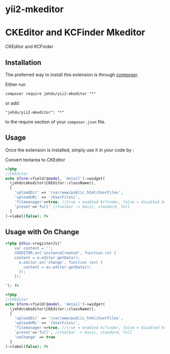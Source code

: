 # yii2-mkeditor
CKEditor and KCFinder
Mkeditor
=======
CKEditor and KCFinder

Installation
------------

The preferred way to install this extension is through [composer](http://getcomposer.org/download/).

Either run

```
composer require jehdu/yii2-mkeditor "*"
```

or add

```
"jehdu/yii2-mkeditor": "*"
```

to the require section of your `composer.json` file.


Usage
-----

Once the extension is installed, simply use it in your code by :

Convert textarea to CKEditor
```php
<?php
//CKEditor
echo $form->field($model, 'detail')->widget(
  \jehdu\mkeditor\CKEditor::className(), 
  [
    'uploadDir' => '/var/www/public_html/UserFiles',
    'uploadURL' => '/UserFiles/',
    'filemanager'=>true, //true = enabled kcfinder, false = disabled kcfinder
    'preset'=>'full' //toolbar -> basic, standard, full
  ]
)->label(false); ?>
```

Usage with On Change
--------------------

```php
<?php $this->registerJs(" 
    var content = '';
    CKEDITOR.on('instanceCreated', function (e) {
    content = e.editor.getData();
      e.editor.on('change', function (ev) {
        content = ev.editor.getData();
      });
    });

"); ?>

<?php
//CKEditor
echo $form->field($model, 'detail')->widget(
  \jehdu\mkeditor\CKEditor::className(), 
  [
    'uploadDir' => '/var/www/public_html/UserFiles',
    'uploadURL' => '/UserFiles/',
    'filemanager'=>true, //true = enabled kcfinder, false = disabled kcfinder
    'preset'=>'full', //toolbar -> basic, standard, full
    'onChange' => true
  ]
)->label(false); ?>
```

